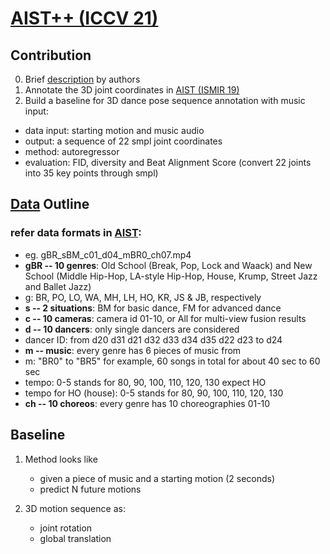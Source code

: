 <!--
 * @Author: PunkQ
 * @Date: 2022-10-07 13:02:06
 * @LastEditTime: 2022-10-07 16:59:25
 * @LastEditors: PunkQ
 * @Description: The basic introduction of AIST++ baseline
 * @FilePath: /punkq.github.io/docs/projects/Music2Dance/AIST++_baseline.md
-->

# [AIST++ (ICCV 21)](https://openaccess.thecvf.com/content/ICCV2021/papers/Li_AI_Choreographer_Music_Conditioned_3D_Dance_Generation_With_AIST_ICCV_2021_paper.pdf)


## Contribution
0. Brief [description](https://ai.googleblog.com/2021/09/music-conditioned-3d-dance-generation.html) by authors
1. Annotate the 3D joint coordinates in [AIST (ISMIR 19)](https://archives.ismir.net/ismir2019/paper/000060.pdf)
2. Build a baseline for 3D dance pose sequence annotation with music input:
 - data input: starting motion and music audio
 - output: a sequence of 22 smpl joint coordinates 
 - method: autoregressor
 - evaluation: FID, diversity and Beat Alignment Score (convert 22 joints into 35 key points through smpl)

## [Data](https://google.github.io/aistplusplus_datasetl) Outline
### refer data formats in [AIST](https://aistdancedb.ongaaccel.jp/data_formats/): 
 - eg. gBR_sBM_c01_d04_mBR0_ch07.mp4
 - **gBR -- 10 genres**: Old School (Break, Pop, Lock and Waack) and New School (Middle Hip-Hop, LA-style Hip-Hop, House, Krump, Street Jazz and Ballet Jazz)
 - g: BR, PO, LO, WA, MH, LH, HO, KR, JS & JB, respectively
 - **s -- 2 situations**: BM for basic dance, FM for advanced dance 
 - **c -- 10 cameras**: camera id 01-10, or All for multi-view fusion results 
 - **d -- 10 dancers**: only single dancers are considered
 - dancer ID: from d20 d31 d21 d32 d33 d34 d35 d22 d23 to d24 
 - **m -- music**: every genre has 6 pieces of music from 
 - m: "BR0" to "BR5" for example, 60 songs in total for about 40 sec to 60 sec 
 - tempo: 0-5 stands for 80, 90, 100, 110, 120, 130 expect HO
 - tempo for HO (house): 0-5 stands for 80, 90, 100, 110, 120, 130
 - **ch -- 10 choreos**: every genre has 10 choreographies 01-10

## Baseline
1. Method looks like
     - given a piece of music and a starting motion (2 seconds)
     - predict N future motions

2. 3D motion sequence as:
     - joint rotation 
     - global translation
